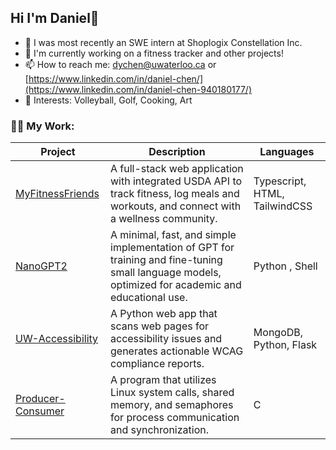 ## Hi I'm Daniel👋

- 💼 I was most recently an SWE intern at Shoplogix Constellation Inc.
- 🔭 I'm currently working on a fitness tracker and other projects!
- 📫 How to reach me: dychen@uwaterloo.ca or [https://www.linkedin.com/in/daniel-chen/](https://www.linkedin.com/in/daniel-chen-940180177/)
- 💬 Interests: Volleyball, Golf, Cooking, Art

<h3 align="left">👨‍💻 My Work:</h3>

| Project | Description |Languages|
| ----------- | ----------- | ----------- |
| [MyFitnessFriends](https://github.com/dym-chen/fitness-friends) |A full-stack web application with integrated USDA API to track fitness, log meals and workouts, and connect with a wellness community.| Typescript, HTML, TailwindCSS |
| [NanoGPT2](https://github.com/dym-chen/nanoGPT2) |A minimal, fast, and simple implementation of GPT for training and fine-tuning small language models, optimized for academic and educational use. | Python , Shell |
| [UW-Accessibility](https://github.com/dym-chen/UW-Accessibility) |A Python web app that scans web pages for accessibility issues and generates actionable WCAG compliance reports.| MongoDB, Python, Flask |
| [Producer-Consumer](https://github.com/dym-chen/Producer-Consumer) | A program that utilizes Linux system calls, shared memory, and semaphores for process communication and synchronization.| C |
